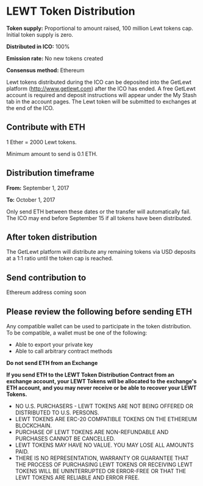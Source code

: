 # LEWT Token Distribution
__Token supply:__ Proportional to amount raised, 100 million Lewt tokens cap. Initial token supply is zero.

__Distributed in ICO:__ 100%

__Emission rate:__ No new tokens created

__Consensus method:__ Ethereum

Lewt tokens distributed during the ICO can be deposited into the GetLewt platform (http://www.getlewt.com) after the ICO has ended. A free GetLewt account is required and deposit instructions will appear under the My Stash tab in the account pages.
The Lewt token will be submitted to exchanges at the end of the ICO.

## Contribute with ETH
1 Ether = 2000 Lewt tokens.

Minimum amount to send is 0.1 ETH.

## Distribution timeframe
__From:__ September 1, 2017

__To:__ October 1, 2017

Only send ETH between these dates or the transfer will automatically fail. The ICO may end before September 15 if all tokens have been distributed.

## After token distribution
The GetLewt platform will distribute any remaining tokens via USD deposits at a 1:1 ratio until the token cap is reached.

## Send contribution to
Ethereum address coming soon

## Please review the following before sending ETH
Any compatible wallet can be used to participate in the token distribution.
To be compatible, a wallet must be one of the following:
* Able to export your private key
* Able to call arbitrary contract methods

__Do not send ETH from an Exchange__

__If you send ETH to the LEWT Token Distribution Contract from an exchange account, your LEWT Tokens will be allocated to the exchange's ETH account, and you may never receive or be able to recover your LEWT Tokens.__

* NO U.S. PURCHASERS - LEWT TOKENS ARE NOT BEING OFFERED OR DISTRIBUTED TO U.S. PERSONS.
* LEWT TOKENS ARE ERC-20 COMPATIBLE TOKENS ON THE ETHEREUM BLOCKCHAIN.
* PURCHASE OF LEWT TOKENS ARE NON-REFUNDABLE AND PURCHASES CANNOT BE CANCELLED.
* LEWT TOKENS MAY HAVE NO VALUE. YOU MAY LOSE ALL AMOUNTS PAID.
* THERE IS NO REPRESENTATION, WARRANTY OR GUARANTEE THAT THE PROCESS OF PURCHASING LEWT TOKENS OR RECEIVING LEWT TOKENS WILL BE UNINTERRUPTED OR ERROR-FREE OR THAT THE LEWT TOKENS ARE RELIABLE AND ERROR FREE.
